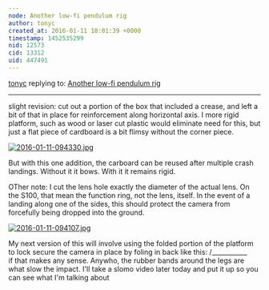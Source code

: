 ```yaml
---
node: Another low-fi pendulum rig
author: tonyc
created_at: 2016-01-11 18:01:39 +0000
timestamp: 1452535299
nid: 12573
cid: 13312
uid: 447491
---
```




[tonyc](../profile/tonyc) replying to: [Another low-fi pendulum rig](../notes/tonyc/01-09-2016/another-low-fi-pendulum-rig)

----
slight revision: cut out a portion of the box that included a crease, and left a bit of that in place for reinforcement along horizontal axis. I more rigid platform, such as wood or laser cut plastic would eliminate need for this, but just a flat piece of cardboard is a bit flimsy without the corner piece.


[![2016-01-11-094330.jpg](//i.publiclab.org/system/images/photos/000/013/613/medium/2016-01-11-094330.jpg)](//i.publiclab.org/system/images/photos/000/013/613/original/2016-01-11-094330.jpg)

But with this one addition, the carboard can be reused after multiple crash landings. Without it it bows. With it it remains rigid.

OTher note:
I cut the lens hole exactly the diameter of the actual lens. On the S100, that mean the function ring, not the lens, itself. In the event of a landing along one of the sides, this should protect the camera from forcefully being dropped into the ground.


[![2016-01-11-094107.jpg](//i.publiclab.org/system/images/photos/000/013/614/medium/2016-01-11-094107.jpg)](//i.publiclab.org/system/images/photos/000/013/614/original/2016-01-11-094107.jpg)

My next version of this will involve using the folded portion of the platform to lock secure the camera in place by foling in back like this: /___________\
if that makes any sense.
Anywho, 
the rubber bands around the legs are what slow the impact. I'll take a slomo video later today and put it up so you can see what I'm talking about
